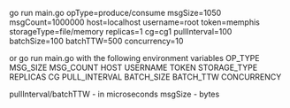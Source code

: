 go run main.go opType=produce/consume msgSize=1050 msgCount=1000000 host=localhost username=root token=memphis storageType=file/memory replicas=1 cg=cg1 pullInterval=100 batchSize=100 batchTTW=500 concurrency=10

or go run main.go with the following environment variables
OP_TYPE
MSG_SIZE
MSG_COUNT
HOST
USERNAME
TOKEN
STORAGE_TYPE
REPLICAS
CG
PULL_INTERVAL
BATCH_SIZE
BATCH_TTW
CONCURRENCY

pullInterval/batchTTW - in microseconds
msgSize - bytes
